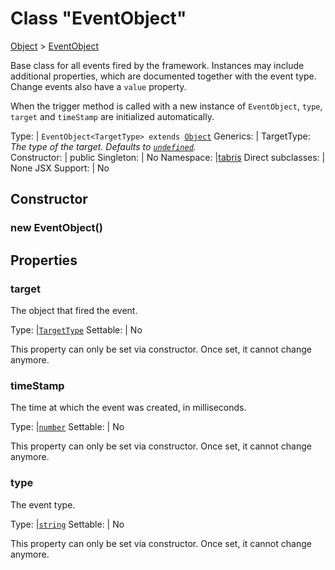 ---
---
# Class "EventObject"

<a href="https://developer.mozilla.org/en-US/docs/Web/JavaScript/Reference/Global_Objects/Object" title="View &quot;Object&quot; on MDN">Object</a> > <a href="#" >EventObject</a>

Base class for all events fired by the framework. Instances may include additional properties, which are documented together with the event type. Change events also have a `value` property. 

 When the trigger method is called with a new instance of `EventObject`, `type`, `target` and `timeStamp` are initialized automatically.


Type: | <code style="white-space: nowrap">EventObject&lt;TargetType&gt; extends <a href="https://developer.mozilla.org/en-US/docs/Web/JavaScript/Reference/Global_Objects/Object" title="View &quot;Object&quot; on MDN">Object</a></code>
Generics: | <span id="generics">TargetType: *The type of the target. Defaults to <code style="white-space: nowrap"><a href="https://developer.mozilla.org/en-US/docs/Web/JavaScript/Data_structures#undefined_type" title="View &quot;undefined&quot; on MDN">undefined</a></code>.*<br/></span>
Constructor: | public
Singleton: | No
Namespace: |<a href="../modules.html#startup" >tabris</a>
Direct subclasses: | None
JSX Support: | No


## Constructor

### new EventObject()


## Properties

### target


The object that fired the event.

Type: |<code style="white-space: nowrap"><a href="#generics" title="Generic Parameter&quot;TargetType&quot;">TargetType</a></code>
Settable: | No




This property can only be set via constructor. Once set, it cannot change anymore.



### timeStamp


The time at which the event was created, in milliseconds.

Type: |<code style="white-space: nowrap"><a href="https://developer.mozilla.org/en-US/docs/Web/JavaScript/Data_structures#number_type" title="View &quot;number&quot; on MDN">number</a></code>
Settable: | No




This property can only be set via constructor. Once set, it cannot change anymore.



### type


The event type.

Type: |<code style="white-space: nowrap"><a href="https://developer.mozilla.org/en-US/docs/Web/JavaScript/Data_structures#string_type" title="View &quot;string&quot; on MDN">string</a></code>
Settable: | No




This property can only be set via constructor. Once set, it cannot change anymore.




